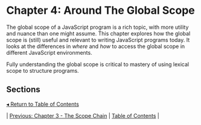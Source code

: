 # Chapter 4: Around The Global Scope
The global scope of a JavaScript program is a rich topic, with more utility and nuance than one might assume. This chapter explores how the global scope is (still) useful and relevant to writing JavaScript programs today. It looks at the differences in _where_ and _how_ to access the global scope in different JavaScript environments.

Fully understanding the global scope is critical to mastery of using lexical scope to structure programs.

## Sections

[◂ Return to Table of Contents](../README.md)

| [Previous: Chapter 3 - The Scope Chain](../03/README.md) | [Table of Contents](../README.md#table-of-contents) |
